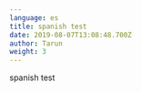 ```yaml
---
language: es
title: spanish test
date: 2019-08-07T13:08:48.700Z
author: Tarun
weight: 3
---
```

spanish test
